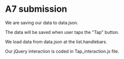 A7 submission
====

We are saving our data to data.json.

The data will be saved when user taps the "Tap" button.

We load data from data.json at the list.handlebars.

Our jQuery interaction is coded in Tap_interaction.js file.

